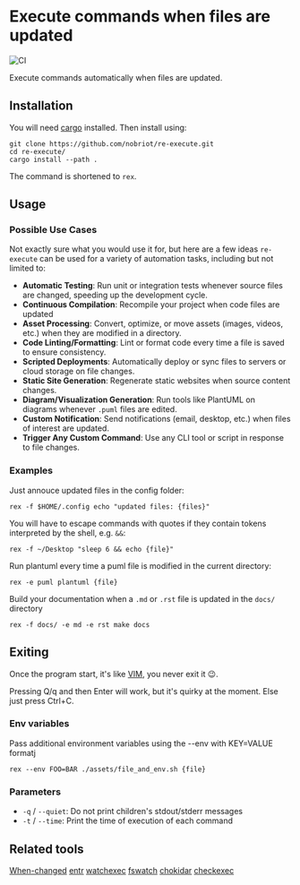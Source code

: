 # Execute commands when files are updated

![CI](https://github.com/nobriot/re-execute/actions/workflows/build.yml/badge.svg)

Execute commands automatically when files are updated.

## Installation 

You will need [cargo](https://doc.rust-lang.org/cargo/getting-started/installation.html)
installed. Then install using:

```console
git clone https://github.com/nobriot/re-execute.git
cd re-execute/
cargo install --path .
```

The command is shortened to `rex`.

## Usage

### Possible Use Cases

Not exactly sure what you would use it for, but here are a few ideas
`re-execute` can be used for a variety of automation tasks, including but not limited to:

- **Automatic Testing**: Run unit or integration tests whenever source files are changed, speeding up the development cycle.
- **Continuous Compilation**: Recompile your project when code files are updated
- **Asset Processing**: Convert, optimize, or move assets (images, videos, etc.) when they are modified in a directory.
- **Code Linting/Formatting**: Lint or format code every time a file is saved to ensure consistency.
- **Scripted Deployments**: Automatically deploy or sync files to servers or cloud storage on file changes.
- **Static Site Generation**: Regenerate static websites when source content changes.
- **Diagram/Visualization Generation**: Run tools like PlantUML on diagrams whenever `.puml` files are edited.
- **Custom Notification**: Send notifications (email, desktop, etc.) when files of interest are updated.
- **Trigger Any Custom Command**: Use any CLI tool or script in response to file changes.

### Examples

Just annouce updated files in the config folder:

```console
rex -f $HOME/.config echo "updated files: {files}"
```

You will have to escape commands with quotes if they contain tokens interpreted
by the shell, e.g. `&&`:

```console
rex -f ~/Desktop "sleep 6 && echo {file}"
```

Run plantuml every time a puml file is modified in the current directory: 

```console
rex -e puml plantuml {file}
```

Build your documentation when a `.md` or `.rst` file is updated in the `docs/` directory

```console
rex -f docs/ -e md -e rst make docs
```

## Exiting

Once the program start, it's like [VIM](https://www.vim.org/), you never exit it 😉.

Pressing Q/q and then Enter will work, but it's quirky at the moment.
Else just press Ctrl+C.

### Env variables

Pass additional environment variables using the --env with KEY=VALUE formatj

```console
rex --env FOO=BAR ./assets/file_and_env.sh {file}
```

### Parameters

* `-q` / `--quiet`: Do not print children's stdout/stderr messages
* `-t` / `--time`: Print the time of execution of each command


## Related tools

[When-changed](https://github.com/joh/when-changed)
[entr](https://github.com/eradman/entr)
[watchexec](https://github.com/watchexec/watchexec)
[fswatch](https://github.com/emcrisostomo/fswatch)
[chokidar](https://github.com/open-cli-tools/chokidar-cli)
[checkexec](https://github.com/kurtbuilds/checkexec)

